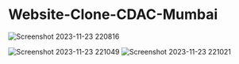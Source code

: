 # Website-Clone-CDAC-Mumbai

![Screenshot 2023-11-23 220816](https://github.com/2001204/Website-Clone-CDAC-Mumbai/assets/126748063/d1f2ca67-4fbb-405d-acb9-41a139490f93)

![Screenshot 2023-11-23 221049](https://github.com/2001204/Website-Clone-CDAC-Mumbai/assets/126748063/684ea7ba-a40b-4f51-a755-896e5a1f36c9)
![Screenshot 2023-11-23 221021](https://github.com/2001204/Website-Clone-CDAC-Mumbai/assets/126748063/ee363372-1ccf-44b0-adaf-577f33d89394)
